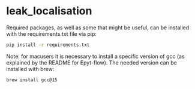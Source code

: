 # leak_localisation

Required packages, as well as some that might be useful, can be installed with the requirements.txt file via pip:

```bash
pip install -r requirements.txt
```

Note: for macusers it is necessary to install a specific version of gcc (as explained by the README for Epyt-flow).
The needed version can be installed with brew:

```bash
brew install gcc@15
```
